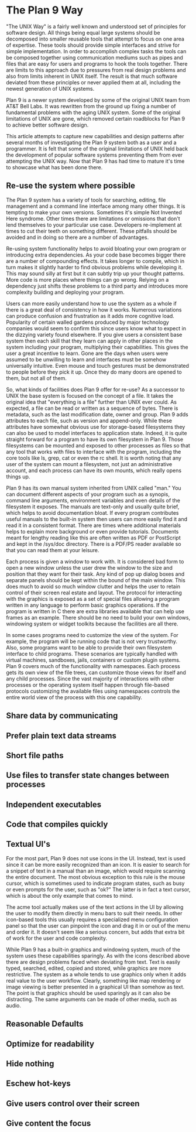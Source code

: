 # The Plan 9 Way

"The UNIX Way" is a fairly well known and understood set of principles for software design.
All things being equal large systems should be decomposed into smaller reusable tools that
attempt to focus on one area of expertise. These tools should provide simple interfaces and
strive for simple implementation. In order to accomplish complex tasks the tools can be
composed together using communication mediums such as pipes and files that are easy for
users and programs to hook the tools together. There are limits to this approach due
to pressures from real design problems and also from limits inherent in UNIX itself.
The result is that much software deviated from these principles or never applied
them at all, including the newest generation of UNIX systems.

Plan 9 is a newer system developed by some of the original UNIX team from AT&T Bell Labs.
It was rewritten from the ground up fixing a number of fundamental problems with the
aging UNIX system. Some of the original limitations of UNIX are gone, which removed
certain roadblocks for Plan 9 to achieve better software design.

This article attempts to capture new capabilities and design patterns after several months
of investigating the Plan 9 system both as a user and a programmer. It is felt that
some of the original limitations of UNIX held back the development of popular software
systems preventing them from ever attempting the UNIX way. Now that Plan 9 has had time
to mature it's time to showcase what has been done there.

## Re-use the system where possible

The Plan 9 system has a variety of tools for searching, editing, file management and a command
line interface among many other things. It is tempting to make your own versions. Sometimes it's 
simple Not Invented Here syndrome. Other times there are limitations or omissions that don't lend
themselves to your particular use case. Developers re-implement at times to cut their teeth on
something different. These pitfalls should be avoided and in doing so there are a number of 
advantages.

Re-using system functionality helps to avoid bloating your own program or introducing extra
dependencies. As your code base becomes bigger there are a number of compounding effects. It
takes longer to compile, which in turn makes it slightly harder to find obvious problems while
developing it. This may sound silly at first but it can subtly trip up your thought patterns.
More code is more places where things can go wrong. Relying on a dependency just shifts these
problems to a third party and introduces more complexity building and deploying your program.

Users can more easily understand how to use the system as a whole if there is a great deal of
consistency in how it works. Numerous variations can produce confusion and frustration as it
adds more cognitive load. Popularity of certain walled gardens produced by major technology
companies would seem to confirm this since users know what to expect in the dizzying variety
found elsewhere. If you give users a consistent base system then each skill that they learn can
apply in other places in the system including your program, multiplying their capabilities. This
gives the user a great incentive to learn. Gone are the days when users were assumed to be
unwilling to learn and interfaces must be somehow universally intuitive. Even mouse and touch
gestures must be demonstrated to people before they pick it up. Once they do many doors are
opened to them, but not all of them.

So, what kinds of facilities does Plan 9 offer for re-use? As a successor to UNIX the base
system is focused on the concept of a file. It takes the original idea that "everything is a
file" further than UNIX ever could. As expected, a file can be read or written as a sequence of
bytes. There is metadata, such as the last modification date, owner and group. Plan 9 adds
attributes to each file, such as version and append-only. While these attributes have somewhat
obvious use for storage-based filesystems they can also be used to model interfaces to
application state. Indeed, it is quite straight forward for a program to have its own filesystem
in Plan 9. Those filesystems can be mounted and exposed to other processes as files so that
any tool that works with files to interface with the program, including the core tools like
ls, grep, cat or even the rc shell. It is worth noting that any user of the system can mount a
filesystem, not just an administrative account, and each process can have its own mounts, which
really opens things up.

Plan 9 has its own manual system inherited from UNIX called "man." You can document different
aspects of your program such as a synopis, command line arguments, environment variables and
even details of the filesystem it exposes. The manuals are text-only and usually quite brief,
which helps to avoid documentation bloat. If every program contributes useful manuals to the
built-in system then users can more easily find it and read it in a consistent format. There
are times where additional materials helps to explain more background or even provide tutorials.
Documents meant for lengthy reading like this are often written as PDF or PostScript and kept
in the /sys/doc directory. There is a PDF/PS reader available so that you can read them at your
leisure.

Each process is given a window to work with. It is considered bad form to open a new window
unless the user drew the window to the size and position that they want for their task. Any kind
of pop up dialog boxes and separate panels should be kept within the bound of the main window.
This does much to avoid so much window clutter and helps the user to retain control of their
screen real estate and layout. The protocol for interacting with the graphics is exposed as a
set of special files allowing a program written in any language to perform basic graphics
operations. If the program is written in C there are extra libraries available that can help
use frames as an example. There should be no need to build your own windows, windowing
system or widget toolkits because the facilities are all there.

In some cases programs need to customize the view of the system. For example, the program will
be running code that is not very trustworthy. Also, some programs want to be able to provide
their own filesystem interface to child programs. These scenarios are typically handled with
virtual machines, sandboxes, jails, containers or custom plugin systems. Plan 9 covers much of
the functionality with namespaces. Each process gets its own view of the file trees, can
customize those views for itself and any child processes. Since the vast majority of interactions
with other processes or the operating system itself happen through file-based protocols
customizing the available files using namespaces controls the entire world view of the process
with this one capability.

## Share data by communicating

## Prefer plain text data streams

## Short file paths

## Use files to transfer state changes between processes

## Independent executables

## Code that compiles quickly

## Textual UI's

For the most part, Plan 9 does not use icons in the UI. Instead, text is used since it can be
more easily recognized than an icon. It is easier to search for a snippet of text in a manual
than an image, which would require scanning the entire document. The most obvious exception to
this rule is the mouse cursor, which is sometimes used to indicate program states, such as busy
or even prompts for the user, such as "ok?" The latter is in fact a text cursor, which is about
the only example that comes to mind.

The acme tool actually makes use of the text actions in the UI by allowing the user to modify
them directly in menu bars to suit their needs. In other icon-based tools this usually requires
a specialized menu configuration panel so that the user can pinpoint the icon and drag it in
or out of the menu and order it. It doesn't seem like a serious concern, but adds that extra
bit of work for the user and code complexity.

While Plan 9 has a built-in graphics and windowing system, much of the system uses these
capabilities sparingly. As with the icons described above there are design problems faced when
deviating from text. Text is easily typed, searched, edited, copied and stored, while graphics
are more restrictive. The system as a whole tends to use graphics only when it adds real value
to the user workflow. Clearly, something like map rendering or image viewing is better presented
in a graphical UI than somehow as text. The point is that graphics should be used sparingly as
it can also be distracting. The same arguments can be made of other media, such as audio.

## Reasonable Defaults

## Optimize for readability

## Hide nothing

## Eschew hot-keys

## Give users control over their screen
## Give content the focus
